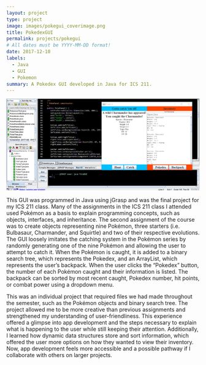 ```yaml
---
layout: project
type: project
image: images/pokegui_coverimage.png
title: PokedexGUI
permalink: projects/pokegui
# All dates must be YYYY-MM-DD format!
date: 2017-12-10
labels:
  - Java
  - GUI
  - Pokemon
summary: A Pokedex GUI developed in Java for ICS 211.
---
```


<img class="ui image" src="../images/pokegui_banner.png">

This GUI was programmed in Java using jGrasp and was the final project for my ICS 211 class. Many of the assignments in the ICS 211 class I attended used Pokémon as a basis to explain programming concepts, such as objects, interfaces, and inheritance. The second assignment of the course was to create objects representing nine Pokémon, three starters (i.e. Bulbasaur, Charmander, and Squirtle) and two of their respective evolutions. The GUI loosely imitates the catching system in the Pokémon series by randomly generating one of the nine Pokémon and allowing the user to attempt to catch it. When the Pokémon is caught, it is added to a binary search tree, which represents the Pokedex, and an ArrayList, which represents the user’s backpack. When the user clicks the “Pokedex” button, the number of each Pokémon caught and their information is listed. The backpack can be sorted by most recent caught, Pokedex number, hit points, or combat power using a dropdown menu. 

This was an individual project that required files we had made throughout the semester, such as the Pokémon objects and binary search tree. The project allowed me to be more creative than previous assignments and strengthened my understanding of user-friendliness. This experience offered a glimpse into app development and the steps necessary to explain what is happening to the user while still keeping their attention. Additionally, I learned how dynamic data structures store and sort information, which offered the user more options on how they wanted to view their inventory. Now, app development feels more accessible and a possible pathway if I collaborate with others on larger projects. 
